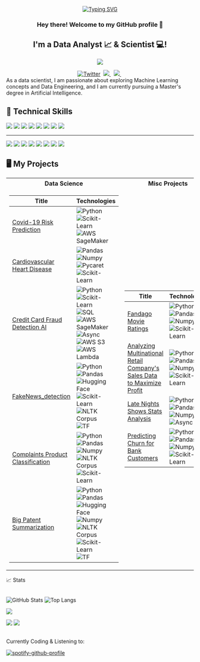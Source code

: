 <p align="center">
<a href="https://github.com/JammalAdeyemi">
    <img src="https://readme-typing-svg.demolab.com?font=IBM+ Plex+Mono&size=18&duration=2500&pause=100&multiline=true&width=800&height=80&lines=Jammal+Omotoyosi+Adeyemi;Data+Scientist+%7C+Jnr+Software+Engineer" alt="Typing SVG" />
</a>
</p>

<h3 align="center">
    Hey there! Welcome to my GitHub profile 👋
</h3>
  
<h2 align="center">
    I'm a Data Analyst 📈 & Scientist 💻!
</h2> 

<p align="center">
<a href="https://github.com/JammalAdeyemi">
    <img src="https://github-stats-alpha.vercel.app/api?username=JammalAdeyemi&cc=22272e&tc=37BCF6&ic=fff&bc=0000">
</a>
</p>


<div align="center" dir="auto">
<a href="https://twitter.com/Omotoyosi_Ade" rel="nofollow"><img src="https://camo.githubusercontent.com/5d03c86f6a75f7cbe80d135d9162fbf6dc46a31253cf30a8e9bb8279b4d574d3/68747470733a2f2f696d672e736869656c64732e696f2f62616467652f547769747465722d3144413146323f7374796c653d666f722d7468652d6261646765266c6f676f3d74776974746572266c6f676f436f6c6f723d7768697465" alt="Twitter" data-canonical-src="https://img.shields.io/badge/Twitter-1DA1F2?style=for-the-badge&amp;logo=twitter&amp;logoColor=white" style="max-width: 100%;"></a>&nbsp;
<a href="https://www.linkedin.com/in/jammaladeyemi/" rel="nofollow">
<img src="https://img.shields.io/badge/LinkedIn-blue?style=for-the-badge&logo=linkedin&labelColor=blue" style="max-width: 100%;">
</a>&nbsp;
<a href="mailto:ja.toyosi@gmail.com" target="_blank">
<img src="https://img.shields.io/badge/Gmail-D14836?style=for-the-badge&logo=gmail&logoColor=white" style="max-width: 100%;">
</a>&nbsp;
</div>
As a data scientist, I am passionate about exploring Machine Learning concepts and Data Engineering, and I am currently pursuing a Master's degree in Artificial Intelligence.

## 💼 Technical Skills
![](https://img.shields.io/badge/Code-Python-informational?style=flat&logo=Python&color=3776AB)
![](https://img.shields.io/badge/Code-ScikitLearn-informational?style=flat&logo=scikit-learn&color=F7931E)
![](https://img.shields.io/badge/Code-SQL-informational?style=flat&logo=MySQL&color=4479A1)
![](https://img.shields.io/badge/Code-Airflow-informational?style=flat&logo=apache-airflow&color=007A88)
![](https://img.shields.io/badge/Code-ApacheSpark-informational?style=flat&logo=apache-spark&color=E25A1C)
![](https://img.shields.io/badge/Code-Pandas-informational?style=flat&logo=Pandas&color=150458)
![](https://img.shields.io/badge/Code-Numpy-informational?style=flat&logo=Numpy&color=013243)
![](https://img.shields.io/badge/Code-TensorFlow-informational?style=flat-square&logo=tensorflow&color=FF6F00)
___
![](https://img.shields.io/badge/Tools-Jupyter-informational?style=flat&logo=Jupyter&color=F37626)
![](https://img.shields.io/badge/Tools-Git-informational?style=flat&logo=Git&color=F05032)
![](https://img.shields.io/badge/Tools-GitHub-informational?style=flat&logo=GitHub&color=181717)
![](https://img.shields.io/badge/Tools-VisualStudio-informational?style=flat&logo=visual-studio&color=5C2D91)
![](https://img.shields.io/badge/Tools-GoogleColab-informational?style=flat&logo=google-colab&color=F4B400)
![](https://img.shields.io/badge/Tools-AWSSageMaker-informational?style=flat&logo=Amazon-AWS&color=FF9900)
![](https://img.shields.io/badge/Tools-Docker-informational?style=flat&logo=Docker&color=2496ED)
![](https://img.shields.io/badge/Tools-Kubernetes-informational?style=flat&logo=Kubernetes&color=326CE5)




## 🖥️ My Projects
<table>
<tr><th>Data Science </th><th>Misc Projects</th></tr>
<tr><td>

|Title | Technologies|
|--|--|
| [Covid-19 Risk Prediction](https://github.com/JammalAdeyemi/CovidPatientRiskEvaluation) | ![Python](https://img.shields.io/badge/Python-black?style=flat-square&logo=python) ![Scikit-Learn](https://img.shields.io/badge/Scikit_Learn-black?style=flat-square&logo=scikit-learn) ![AWS SageMaker](https://img.shields.io/badge/AWS_SageMaker-black?style=flat-square&logo=amazonaws)
| [Cardiovascular Heart Disease](https://github.com/JammalAdeyemi/CardiovascularHeartDisease) |  ![Pandas](https://img.shields.io/badge/Pandas-black?style=flat-square&logo=pandas) ![Numpy](https://img.shields.io/badge/Numpy-black?style=flat-square&logo=numpy) ![Pycaret](https://img.shields.io/badge/Pycaret-black?style=flat-square&logo=python) ![Scikit-Learn](https://img.shields.io/badge/Scikit_Learn-black?style=flat-square&logo=scikit-learn)  
| [Credit Card Fraud Detection AI](https://github.com/anice1/credit-card-fraud-detection-ai) | ![Python](https://img.shields.io/badge/Python-black?style=flat-square&logo=python) ![Scikit-Learn](https://img.shields.io/badge/Scikit_Learn-black?style=flat-square&logo=scikit-learn) ![SQL](https://img.shields.io/badge/SQL-black?style=flat-square&logo=postgresql) ![AWS SageMaker](https://img.shields.io/badge/AWS_SageMaker-black?style=flat-square&logo=amazonaws) ![Async](https://img.shields.io/badge/Async-json-blueviolet?style=flat-square&logo=json) ![AWS S3](https://img.shields.io/badge/AWS_S3-black?style=flat-square&logo=amazonaws) ![AWS Lambda](https://img.shields.io/badge/AWS_Lambda-black?style=flat-square&logo=amazonaws)
| [FakeNews_detection](https://github.com/JammalAdeyemi/FakeNews_detection) | ![Python](https://img.shields.io/badge/Python-black?style=flat-square&logo=python) ![Pandas](https://img.shields.io/badge/Pandas-black?style=flat-square&logo=pandas) ![Hugging Face](https://img.shields.io/badge/Hugging_Face-yellow?style=flat-square&logo=huggingface) ![Scikit-Learn](https://img.shields.io/badge/Scikit_Learn-black?style=flat-square&logo=scikit-learn) ![NLTK Corpus](https://img.shields.io/badge/NLTK_Corpus-orange?style=flat-square&logo=nltk) ![TF](https://img.shields.io/badge/TF-black?style=flat-square&logo=tensorflow)
| [Complaints Product Classification](https://github.com/JammalAdeyemi/DataScience_Project/tree/main/NLP/Multiclass_text_classification) | ![Python](https://img.shields.io/badge/Python-black?style=flat-square&logo=python) ![Pandas](https://img.shields.io/badge/Pandas-black?style=flat-square&logo=pandas) ![Numpy](https://img.shields.io/badge/Numpy-black?style=flat-square&logo=numpy) ![NLTK Corpus](https://img.shields.io/badge/NLTK_Corpus-orange?style=flat-square&logo=nltk) ![Scikit-Learn](https://img.shields.io/badge/Scikit_Learn-black?style=flat-square&logo=scikit-learn)
| [Big Patent Summarization](https://github.com/JammalAdeyemi/Bigpatent_Summarization) | ![Python](https://img.shields.io/badge/Python-black?style=flat-square&logo=python) ![Pandas](https://img.shields.io/badge/Pandas-black?style=flat-square&logo=pandas) ![Hugging Face](https://img.shields.io/badge/Hugging_Face-yellow?style=flat-square&logo=huggingface) ![Numpy](https://img.shields.io/badge/Numpy-black?style=flat-square&logo=numpy) ![NLTK Corpus](https://img.shields.io/badge/NLTK_Corpus-orange?style=flat-square&logo=nltk) ![Scikit-Learn](https://img.shields.io/badge/Scikit_Learn-black?style=flat-square&logo=scikit-learn) ![TF](https://img.shields.io/badge/TF-black?style=flat-square&logo=tensorflow)

</td><td>

|Title | Technologies|
|--|--|
| [Fandago Movie Ratings](https://github.com/JammalAdeyemi/DataScience_Project/tree/main/Data%20Analysis/Analysis%20Capstone%20Project) | ![Python](https://img.shields.io/badge/Python-black?style=flat-square&logo=python) ![Pandas](https://img.shields.io/badge/Pandas-black?style=flat-square&logo=pandas) ![Numpy](https://img.shields.io/badge/Numpy-black?style=flat-square&logo=numpy) ![Scikit-Learn](https://img.shields.io/badge/Scikit_Learn-black?style=flat-square&logo=scikit-learn)
| [Analyzing Multinational Retail Company's Sales Data to Maximize Profit](https://github.com/JammalAdeyemi/DataScience_Project/tree/main/Data%20Analysis/Internship%20Data%20Analyst%20Assessment) | ![Python](https://img.shields.io/badge/Python-black?style=flat-square&logo=python) ![Pandas](https://img.shields.io/badge/Pandas-black?style=flat-square&logo=pandas) ![Numpy](https://img.shields.io/badge/Numpy-black?style=flat-square&logo=numpy) ![Scikit-Learn](https://img.shields.io/badge/Scikit_Learn-black?style=flat-square&logo=scikit-learn)
| [Late Nights Shows Stats Analysis](https://github.com/JammalAdeyemi/DataScience_Project/tree/main/Data%20Analysis/Analyze%20and%20Visualize%20YouTube%20data) | ![Python](https://img.shields.io/badge/Python-black?style=flat-square&logo=python) ![Pandas](https://img.shields.io/badge/Pandas-black?style=flat-square&logo=pandas) ![Numpy](https://img.shields.io/badge/Numpy-black?style=flat-square&logo=numpy) ![Async](https://img.shields.io/badge/Async-json-blueviolet?style=flat-square&logo=json)
| [Predicting Churn for Bank Customers](https://github.com/JammalAdeyemi/DataScience_Project/tree/main/Supervised%20Learning/Classification/Customer%20Churn) | ![Python](https://img.shields.io/badge/Python-black?style=flat-square&logo=python) ![Pandas](https://img.shields.io/badge/Pandas-black?style=flat-square&logo=pandas) ![Numpy](https://img.shields.io/badge/Numpy-black?style=flat-square&logo=numpy) ![Scikit-Learn](https://img.shields.io/badge/Scikit_Learn-black?style=flat-square&logo=scikit-learn)

</td></tr> </table>

<summary>📈 Stats</summary>
<br>

![GitHub Stats](https://github-readme-stats.vercel.app/api?username=JammalAdeyemi)
![Top Langs](https://github-readme-stats.vercel.app/api/top-langs/?username=JammalAdeyemi&layout=compact)

![](http://github-profile-summary-cards.vercel.app/api/cards/profile-details?username=JammalAdeyemi&theme=dracula) 

![](http://github-profile-summary-cards.vercel.app/api/cards/repos-per-language?username=JammalAdeyemi&theme=dracula) 
![](http://github-profile-summary-cards.vercel.app/api/cards/most-commit-language?username=JammalAdeyemi&theme=dracula)


<br>
Currently Coding & Listening to:
    
[![spotify-github-profile](https://spotify-github-profile.vercel.app/api/view?uid=31tsbzvtkjajgqyz47q7pd5rh6fq&cover_image=true&theme=novatorem&show_offline=true&background_color=121212&interchange=false&bar_color=53b14f&bar_color_cover=false)](https://open.spotify.com/playlist/37i9dQZF1F0sijgNaJdgit)



<!---
JammalAdeyemi/JammalAdeyemi is a ✨ special ✨ repository because its `README.md` (this file) appears on your GitHub profile.
You can click the Preview link to take a look at your changes.
--->
